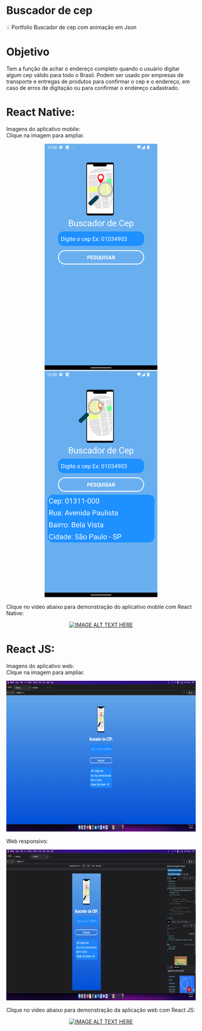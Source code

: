 # Buscador de cep
:bulb: Portfolio Buscador de cep com animação em Json

# Objetivo

Tem a função de achar o endereço completo quando o usuário digitar algum cep válido para todo o Brasil.
Podem ser usado por empresas de transporte e entregas de produtos para confirmar o cep e o endereço, em caso de erros de digitação ou para confirmar o endereço cadastrado.

# React Native:

Imagens do aplicativo mobile:<br/>
Clique na imagem para ampliar.
<p align='center'>
  <img width='300' height='600' src='ReadmeImages/mob1.png'>
  <img width='300' height='600' src='ReadmeImages/mob2.png'>
</p>  

Clique no video abaixo para demonstração do aplicativo mobile com React Native:
<p align='center'>
<a href="http://www.youtube.com/watch?feature=player_embedded&v=GuNGqCHPNq0
" target="_blank"><img src="http://img.youtube.com/vi/GuNGqCHPNq0/0.jpg" 
alt="IMAGE ALT TEXT HERE" width="540" height="380" /></a>
</p>  

# React JS:

Imagens do aplicativo web:<br/>
Clique na imagem para ampliar.
<p align='center'>
  <img height="400" src='ReadmeImages/web1.png'>
</p>

  Web responsivo:
<p align='center'>
  <img  height="400" src='ReadmeImages/web2.png'>
</p>

Clique no video abaixo para demonstração da aplicação web com React JS:
<p align='center'>
<a href="http://www.youtube.com/watch?feature=player_embedded&v=GuNGqCHPNq0
" target="_blank"><img src="http://img.youtube.com/vi/GuNGqCHPNq0/0.jpg" 
alt="IMAGE ALT TEXT HERE" width="540" height="380" /></a>
</p>  


<!-- <a href="http://www.youtube.com/watch?feature=player_embedded&v=YOUTUBE_VIDEO_ID_HERE
" target="_blank"><img src="http://img.youtube.com/vi/YOUTUBE_VIDEO_ID_HERE/0.jpg" 
alt="IMAGE ALT TEXT HERE" width="240" height="180" border="10" /></a> -->
